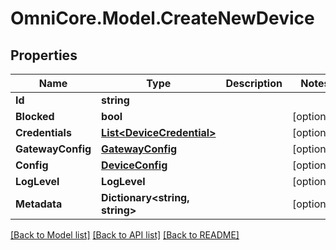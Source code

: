 # OmniCore.Model.CreateNewDevice

## Properties

Name | Type | Description | Notes
------------ | ------------- | ------------- | -------------
**Id** | **string** |  | 
**Blocked** | **bool** |  | [optional] 
**Credentials** | [**List&lt;DeviceCredential&gt;**](DeviceCredential.md) |  | [optional] 
**GatewayConfig** | [**GatewayConfig**](GatewayConfig.md) |  | [optional] 
**Config** | [**DeviceConfig**](DeviceConfig.md) |  | [optional] 
**LogLevel** | **LogLevel** |  | [optional] 
**Metadata** | **Dictionary&lt;string, string&gt;** |  | [optional] 

[[Back to Model list]](../README.md#documentation-for-models) [[Back to API list]](../README.md#documentation-for-api-endpoints) [[Back to README]](../README.md)

